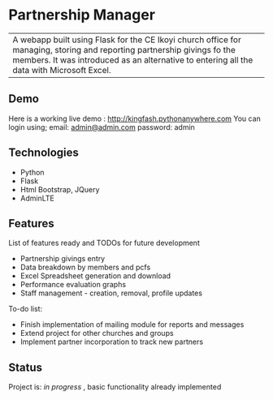 # Partnership Manager
<table>
<tr>
<td>
  A webapp built using Flask for the CE Ikoyi church office for managing, storing and reporting partnership givings fo the members. It was introduced as an alternative to entering all the data with Microsoft Excel.
</td>
</tr>
</table>

## Demo
Here is a working live demo :  http://kingfash.pythonanywhere.com
You can login using; email: admin@admin.com password: admin

## Technologies
* Python
* Flask 
* Html Bootstrap, JQuery
* AdminLTE 

## Features
List of features ready and TODOs for future development
* Partnership givings entry
* Data breakdown by members and pcfs
* Excel Spreadsheet generation and download
* Performance evaluation graphs
* Staff management - creation, removal, profile updates

To-do list:
* Finish implementation of mailing module for reports and messages
* Extend project for other churches and groups
* Implement partner incorporation to track new partners

## Status
Project is: _in progress_ , basic functionality already implemented
